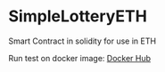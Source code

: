 # SimpleLotteryETH
Smart Contract in solidity for use in ETH

Run test on docker image:
[Docker Hub](https://hub.docker.com/repository/docker/mvrpl/mvrpl_blockchain)